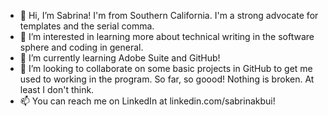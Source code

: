 - 👋 Hi, I’m Sabrina! I'm from Southern California. I'm a strong advocate for templates and the serial comma. 
- 👀 I’m interested in learning more about technical writing in the software sphere and coding in general. 
- 🌱 I’m currently learning Adobe Suite and GitHub!
- 💞️ I’m looking to collaborate on some basic projects in GitHub to get me used to working in the program. So far, so goood! Nothing is broken. At least I don't think.
- 📫 You can reach me on LinkedIn at linkedin.com/sabrinakbui! 
